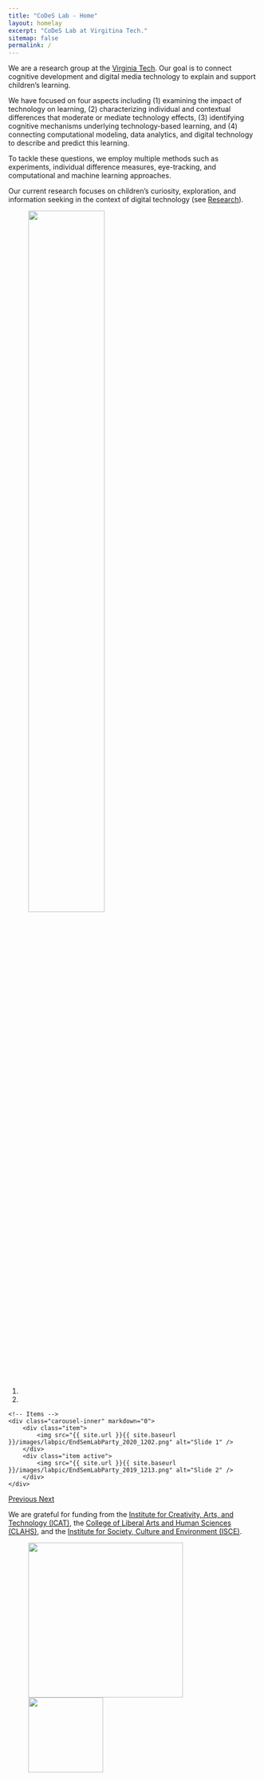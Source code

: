 ```yaml
---
title: "CoDeS Lab - Home"
layout: homelay
excerpt: "CoDeS Lab at Virgitina Tech."
sitemap: false
permalink: /
---
```


We are a research group at the [Virginia Tech](https://vt.edu/). Our goal is to connect cognitive development and digital media technology to explain and support children’s learning.

We have focused on four aspects including (1) examining the impact of technology on learning, (2) characterizing individual and contextual differences that moderate or mediate technology effects, (3) identifying cognitive mechanisms underlying technology-based learning, and (4) connecting computational modeling, data analytics, and digital technology to describe and predict this learning.

To tackle these questions, we employ multiple methods such as experiments, individual difference measures, eye-tracking, and computational and machine learning approaches.

Our current research focuses on children’s curiosity, exploration, and information seeking in the context of digital technology (see [Research](http://kchoi.org/research/)).

<figure>
<img src="{{ site.url }}{{ site.baseurl }}/images/slider/Logo_CoDeSLab1.png" width="60%">
</figure>

 
<div markdown="0" id="carousel" class="carousel slide" data-ride="carousel" data-interval="5000" data-pause="hover" >
    <!-- Menu -->
    <ol class="carousel-indicators">
        <li data-target="#carousel" data-slide-to="0" class="active"></li>
        <li data-target="#carousel" data-slide-to="1"></li>
    </ol>

    <!-- Items -->
    <div class="carousel-inner" markdown="0">
        <div class="item">
            <img src="{{ site.url }}{{ site.baseurl }}/images/labpic/EndSemLabParty_2020_1202.png" alt="Slide 1" />
        </div>        
        <div class="item active">
            <img src="{{ site.url }}{{ site.baseurl }}/images/labpic/EndSemLabParty_2019_1213.png" alt="Slide 2" />
        </div>        
    </div> 
  <a class="left carousel-control" href="#carousel" role="button" data-slide="prev">
    <span class="glyphicon glyphicon-chevron-left" aria-hidden="true"></span>
    <span class="sr-only">Previous</span>
  </a>
  <a class="right carousel-control" href="#carousel" role="button" data-slide="next">
    <span class="glyphicon glyphicon-chevron-right" aria-hidden="true"></span>
    <span class="sr-only">Next</span>
  </a>  
  
</div>


We are grateful for funding from the [Institute for Creativity, Arts, and Technology (ICAT)](https://icat.vt.edu/), the [College of Liberal Arts and Human Sciences (CLAHS)](https://liberalarts.vt.edu/), and the [Institute for Society, Culture and Environment (ISCE)](https://www.isce.vt.edu/).

<figure class="fourth">
  <!--img src="//www.assets.cms.vt.edu/images/Standard/Standard_RGB.svg" style="width: 130px"-->
  <a href="https://icat.vt.edu/" target="_blank">
  <img src="{{ site.url }}{{ site.baseurl }}/images/logopic/Logo_ICAT.png" style="width: 310px">
  </a>
  <a href="https://liberalarts.vt.edu/" target="_blank">
  <img src="{{ site.url }}{{ site.baseurl }}/images/logopic/Logo_CLAHS.png" style="width: 150px">
  </a>
</figure>

